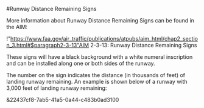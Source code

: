 #Runway Distance Remaining Signs

More information about Runway Distance Remaining Signs can be found in the AIM:

!"https://www.faa.gov/air_traffic/publications/atpubs/aim_html/chap2_section_3.html#$paragraph2-3-13"AIM 2-3-13: Runway Distance Remaining Signs

These signs will have a black background with a white numeral inscription and can be installed along one or both sides of the runway.

The number on the sign indicates the distance (in thousands of feet) of landing runway remaining. An example is shown below of a runway with 3,000 feet of landing runway remaining:

&22437cf8-7ab5-41a5-0a44-c483b0ad3100
